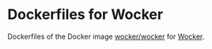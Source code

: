 # Dockerfiles for Wocker

Dockerfiles of the Docker image [wocker/wocker](https://registry.hub.docker.com/u/wocker/wocker/) for [Wocker](http://wckr.github.io/).
